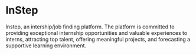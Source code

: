 # InStep
Instep, an intership/job finding platform. The platform is committed to providing exceptional internship opportunities and valuable experiences to interns, attracting top talent, offering meaningful projects, and forecasting a supportive learning environment.
